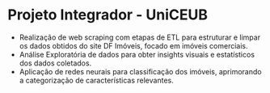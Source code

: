 # Projeto Integrador - UniCEUB

- Realização de web scraping com etapas de ETL para estruturar e limpar os 
dados obtidos do site DF Imóveis, focado em imóveis comerciais.
- Análise Exploratória de dados para obter insights visuais e estatísticos dos 
dados coletados.
- Aplicação de redes neurais para classificação dos imóveis, aprimorando a 
categorização de características relevantes.
